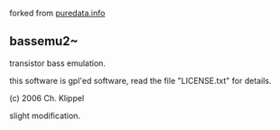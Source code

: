 forked from [puredata.info](https://git.puredata.info/cgit/svn2git/libraries/bassemu~.git/ "puredata.info")

bassemu2~
---------

transistor bass emulation.

this software is gpl'ed software, read the file "LICENSE.txt" for details.

(c) 2006 Ch. Klippel

slight modification.
